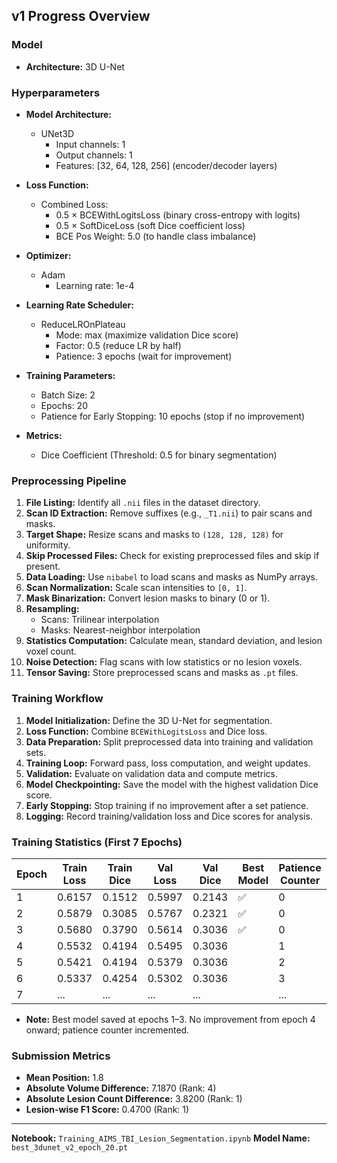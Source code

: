 ## v1 Progress Overview

### Model
- **Architecture:** 3D U-Net

### Hyperparameters

- **Model Architecture:**
  - UNet3D
    - Input channels: 1
    - Output channels: 1
    - Features: [32, 64, 128, 256] (encoder/decoder layers)

- **Loss Function:**
  - Combined Loss:
    - 0.5 × BCEWithLogitsLoss (binary cross-entropy with logits)
    - 0.5 × SoftDiceLoss (soft Dice coefficient loss)
    - BCE Pos Weight: 5.0 (to handle class imbalance)

- **Optimizer:**
  - Adam
    - Learning rate: 1e-4

- **Learning Rate Scheduler:**
  - ReduceLROnPlateau
    - Mode: max (maximize validation Dice score)
    - Factor: 0.5 (reduce LR by half)
    - Patience: 3 epochs (wait for improvement)

- **Training Parameters:**
  - Batch Size: 2
  - Epochs: 20
  - Patience for Early Stopping: 10 epochs (stop if no improvement)

- **Metrics:**
  - Dice Coefficient (Threshold: 0.5 for binary segmentation)

### Preprocessing Pipeline
1. **File Listing:** Identify all `.nii` files in the dataset directory.
2. **Scan ID Extraction:** Remove suffixes (e.g., `_T1.nii`) to pair scans and masks.
3. **Target Shape:** Resize scans and masks to `(128, 128, 128)` for uniformity.
4. **Skip Processed Files:** Check for existing preprocessed files and skip if present.
5. **Data Loading:** Use `nibabel` to load scans and masks as NumPy arrays.
6. **Scan Normalization:** Scale scan intensities to `[0, 1]`.
7. **Mask Binarization:** Convert lesion masks to binary (0 or 1).
8. **Resampling:** 
    - Scans: Trilinear interpolation
    - Masks: Nearest-neighbor interpolation
9. **Statistics Computation:** Calculate mean, standard deviation, and lesion voxel count.
10. **Noise Detection:** Flag scans with low statistics or no lesion voxels.
11. **Tensor Saving:** Store preprocessed scans and masks as `.pt` files.

### Training Workflow
1. **Model Initialization:** Define the 3D U-Net for segmentation.
2. **Loss Function:** Combine `BCEWithLogitsLoss` and Dice loss.
3. **Data Preparation:** Split preprocessed data into training and validation sets.
4. **Training Loop:** Forward pass, loss computation, and weight updates.
5. **Validation:** Evaluate on validation data and compute metrics.
6. **Model Checkpointing:** Save the model with the highest validation Dice score.
7. **Early Stopping:** Stop training if no improvement after a set patience.
8. **Logging:** Record training/validation loss and Dice scores for analysis.

### Training Statistics (First 7 Epochs)
| Epoch | Train Loss | Train Dice | Val Loss | Val Dice | Best Model | Patience Counter |
|-------|------------|------------|----------|----------|------------|------------------|
| 1     | 0.6157     | 0.1512     | 0.5997   | 0.2143   | ✅         | 0                |
| 2     | 0.5879     | 0.3085     | 0.5767   | 0.2321   | ✅         | 0                |
| 3     | 0.5680     | 0.3790     | 0.5614   | 0.3036   | ✅         | 0                |
| 4     | 0.5532     | 0.4194     | 0.5495   | 0.3036   |            | 1                |
| 5     | 0.5421     | 0.4194     | 0.5379   | 0.3036   |            | 2                |
| 6     | 0.5337     | 0.4254     | 0.5302   | 0.3036   |            | 3                |
| 7     | ...        | ...        | ...      | ...      |            | ...              |

- **Note:** Best model saved at epochs 1–3. No improvement from epoch 4 onward; patience counter incremented.

### Submission Metrics
- **Mean Position:** 1.8
- **Absolute Volume Difference:** 7.1870 (Rank: 4)
- **Absolute Lesion Count Difference:** 3.8200 (Rank: 1)
- **Lesion-wise F1 Score:** 0.4700 (Rank: 1)

---

**Notebook:** `Training_AIMS_TBI_Lesion_Segmentation.ipynb`
**Model Name:** `best_3dunet_v2_epoch_20.pt`
